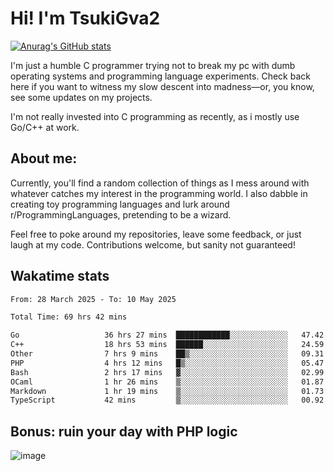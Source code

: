 # Hi! I'm TsukiGva2

[![Anurag's GitHub stats](https://github-readme-stats.vercel.app/api?username=tsukigva2&theme=gruvbox&show_icons=true)](https://github.com/anuraghazra/github-readme-stats)

I'm just a humble C programmer trying not to break my pc with dumb operating systems and programming language experiments. Check back here if you want to witness my slow descent into madness—or, you know, see some updates on my projects.

I'm not really invested into C programming as recently, as i mostly use Go/C++ at work.

## About me:

Currently, you'll find a random collection of things as I mess around with whatever catches my interest in the programming world. I also dabble in creating toy programming languages and lurk around r/ProgrammingLanguages, pretending to be a wizard.

Feel free to poke around my repositories, leave some feedback, or just laugh at my code. Contributions welcome, but sanity not guaranteed!


## Wakatime stats

<!--START_SECTION:waka-->

```txt
From: 28 March 2025 - To: 10 May 2025

Total Time: 69 hrs 42 mins

Go                   36 hrs 27 mins  ████████████░░░░░░░░░░░░░   47.42 %
C++                  18 hrs 53 mins  ██████░░░░░░░░░░░░░░░░░░░   24.59 %
Other                7 hrs 9 mins    ██▒░░░░░░░░░░░░░░░░░░░░░░   09.31 %
PHP                  4 hrs 12 mins   █▒░░░░░░░░░░░░░░░░░░░░░░░   05.47 %
Bash                 2 hrs 17 mins   ▓░░░░░░░░░░░░░░░░░░░░░░░░   02.99 %
OCaml                1 hr 26 mins    ▒░░░░░░░░░░░░░░░░░░░░░░░░   01.87 %
Markdown             1 hr 19 mins    ▒░░░░░░░░░░░░░░░░░░░░░░░░   01.73 %
TypeScript           42 mins         ▒░░░░░░░░░░░░░░░░░░░░░░░░   00.92 %
```

<!--END_SECTION:waka-->

## Bonus: ruin your day with PHP logic

![image](https://github.com/user-attachments/assets/ca5eea46-08ff-4478-864a-a9008b433368)
